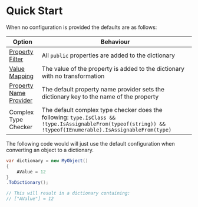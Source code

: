 # Quick Start

When no configuration is provided the defaults are as follows:

| Option                   | Behaviour                                                                                                                                                    |
| ------------------------ | ------------------------------------------------------------------------------------------------------------------------------------------------------------ |
| [Property Filter]        | All `public` properties are added to the dictionary                                                                                                          |
| [Value Mapping]          | The value of the property is added to the dictionary with no transformation                                                                                  |
| [Property Name Provider] | The default property name provider sets the dictionary key to the name of the property                                                                       |
| Complex Type Checker     | The default complex type checker does the following: `type.IsClass && !type.IsAssignableFrom(typeof(string)) && !typeof(IEnumerable).IsAssignableFrom(type)` |

The following code would will just use the default configuration when converting an object to a
dictionary.

```csharp { data-fiddle="zNzuYm" }
var dictionary = new MyObject()
{
    AValue = 12
}
.ToDictionary();

// This will result in a dictionary containing:
// ["AValue"] = 12
```

[Property Filter]: ./02-custom-property-filter.md
[Value Mapping]: ./03-custom-value-mapping.md
[Property Name Provider]: ./04-custom-property-name.md
